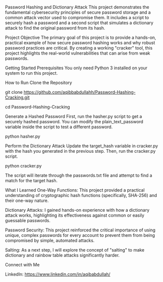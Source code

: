 Password Hashing and Dictionary Attack
This project demonstrates the fundamental cybersecurity principles of secure password storage and a common attack vector used to compromise them. It includes a script to securely hash a password and a second script that simulates a dictionary attack to find the original password from its hash.

Project Objective
The primary goal of this project is to provide a hands-on, practical example of how secure password hashing works and why robust password practices are critical. By creating a working "cracker" tool, this project highlights the real-world vulnerabilities that can arise from weak passwords.

Getting Started
Prerequisites
You only need Python 3 installed on your system to run this project.

How to Run
Clone the Repository

git clone https://github.com/aqibbabdullahh/Password-Hashing-Cracking.git

cd Password-Hashing-Cracking

Generate a Hashed Password
First, run the hasher.py script to get a securely hashed password. You can modify the plain_text_password variable inside the script to test a different password.

python hasher.py

Perform the Dictionary Attack
Update the target_hash variable in cracker.py with the hash you generated in the previous step. Then, run the cracker.py script.

python cracker.py

The script will iterate through the passwords.txt file and attempt to find a match for the target hash.

What I Learned
One-Way Functions: This project provided a practical understanding of cryptographic hash functions (specifically, SHA-256) and their one-way nature.

Dictionary Attacks: I gained hands-on experience with how a dictionary attack works, highlighting its effectiveness against common or easily guessable passwords.

Password Security: This project reinforced the critical importance of using unique, complex passwords for every account to prevent them from being compromised by simple, automated attacks.

Salting: As a next step, I will explore the concept of "salting" to make dictionary and rainbow table attacks significantly harder.

Connect with Me

LinkedIn: https://www.linkedin.com/in/aqibabdullah/


